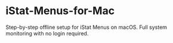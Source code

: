 # iStat-Menus-for-Mac
Step-by-step offline setup for iStat Menus on macOS. Full system monitoring with no login required.
